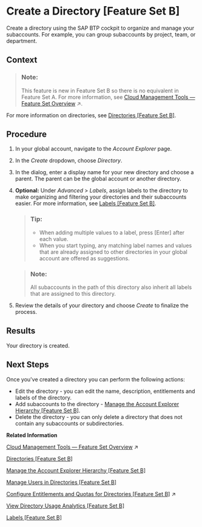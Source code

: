 <!-- loiob8ef1c48499a49e9a2dc1d1c8de0a85a -->

# Create a Directory \[Feature Set B\]

Create a directory using the SAP BTP cockpit to organize and manage your subaccounts. For example, you can group subaccounts by project, team, or department.



## Context

> ### Note:  
> This feature is new in Feature Set B so there is no equivalent in Feature Set A. For more information, see [Cloud Management Tools — Feature Set Overview](https://help.sap.com/viewer/65de2977205c403bbc107264b8eccf4b/Cloud/en-US/caf4e4e23aef4666ad8f125af393dfb2.html "Cloud management tools represent the group of technologies designed for managing SAP BTP.") :arrow_upper_right:.

For more information on directories, see [Directories \[Feature Set B\]](../10-concepts-neo/account-model-722a475.md#loioa92721fc75524ec09a7a7255997dbd94).



## Procedure

1.  In your global account, navigate to the *Account Explorer* page.

2.  In the *Create* dropdown, choose *Directory*.

3.  In the dialog, enter a display name for your new directory and choose a parent. The parent can be the global account or another directory.

4.  **Optional:** Under *Advanced* \> *Labels*, assign labels to the directory to make organizing and filtering your directories and their subaccounts easier. For more information, see [Labels \[Feature Set B\]](../10-concepts-neo/account-model-722a475.md#loioe8663c08ead648faa673b0d63c5b478e).

    > ### Tip:  
    > -   When adding multiple values to a label, press [Enter\] after each value.
    > -   When you start typing, any matching label names and values that are already assigned to other directories in your global account are offered as suggestions.

    > ### Note:  
    > All subaccounts in the path of this directory also inherit all labels that are assigned to this directory.

5.  Review the details of your directory and choose *Create* to finalize the process.




<a name="loiob8ef1c48499a49e9a2dc1d1c8de0a85a__result_cfq_gxk_kkb"/>

## Results

Your directory is created.



<a name="loiob8ef1c48499a49e9a2dc1d1c8de0a85a__postreq_xpr_bxk_kkb"/>

## Next Steps

Once you've created a directory you can perform the following actions:

-   Edit the directory - you can edit the name, description, entitlements and labels of the directory.
-   Add subaccounts to the directory - [Manage the Account Explorer Hierarchy \[Feature Set B\]](manage-the-account-explorer-hierarchy-feature-set-b-2e2a5b6.md).
-   Delete the directory - you can only delete a directory that does not contain any subaccounts or subdirectories.

**Related Information**  


[Cloud Management Tools — Feature Set Overview](https://help.sap.com/viewer/65de2977205c403bbc107264b8eccf4b/Cloud/en-US/caf4e4e23aef4666ad8f125af393dfb2.html "Cloud management tools represent the group of technologies designed for managing SAP BTP.") :arrow_upper_right:

[Directories \[Feature Set B\]](../10-concepts-neo/account-model-722a475.md#loioa92721fc75524ec09a7a7255997dbd94 "Directories allow you to organize and manage your subaccounts according to your technical and business needs.")

[Manage the Account Explorer Hierarchy \[Feature Set B\]](manage-the-account-explorer-hierarchy-feature-set-b-2e2a5b6.md "Create an account structure by creating a hierarchy of directories and subaccounts using the SAP BTP cockpit. Add, move, and delete subaccounts and directories in your structure.")

[Manage Users in Directories \[Feature Set B\]](manage-users-in-directories-feature-set-b-ff4d4a4.md "Manage members in your directory using the SAP BTP cockpit.")

[Configure Entitlements and Quotas for Directories [Feature Set B]](https://help.sap.com/viewer/65de2977205c403bbc107264b8eccf4b/Cloud/en-US/37f8871865114f44aebee3db6ac64b72.html "Assign entitlements to directories by adding service plans and distribute the quotas available in your global account to your directories using the SAP BTP cockpit.") :arrow_upper_right:

[View Directory Usage Analytics \[Feature Set B\]](view-directory-usage-analytics-feature-set-b-a287782.md "You can explore, compare, and analyze all your actual usage data for the services and applications that are available in your directory.")

[Labels \[Feature Set B\]](../10-concepts-neo/account-model-722a475.md#loioe8663c08ead648faa673b0d63c5b478e "Labels are user-defined words or phrases that you can assign to various entities in SAP BTP to categorize them in your global account, to identify them more easily.")

